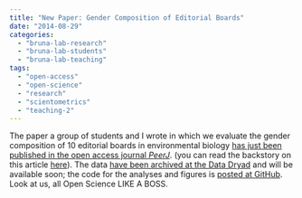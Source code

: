 ```yaml
---
title: "New Paper: Gender Composition of Editorial Boards"
date: "2014-08-29"
categories: 
  - "bruna-lab-research"
  - "bruna-lab-students"
  - "bruna-lab-teaching"
tags: 
  - "open-access"
  - "open-science"
  - "research"
  - "scientometrics"
  - "teaching-2"
---
```


The paper a group of students and I wrote in which we evaluate the gender composition of 10 editorial boards in environmental biology [has just been published in the open access journal _PeerJ_](https://peerj.com/articles/542/). (you can read the backstory on this article [here](http://brunalab.org/blog/2014/04/17/the-backstory-women-are-underrepresented-on-editorial-boards/)). The data [have been archived at the Data Dryad](http://datadryad.org) and will be available soon; the code for the analyses and figures is [posted at GitHub](https://github.com/embruna/Editorial-Board-Gender). Look at us, all Open Science LIKE A BOSS.
